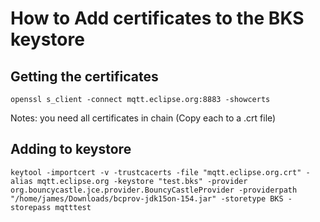 # How to Add certificates to the BKS keystore

## Getting the certificates

```openssl s_client -connect mqtt.eclipse.org:8883 -showcerts```

Notes: you need all certificates in chain (Copy each to a .crt file)

## Adding to keystore

```keytool -importcert -v -trustcacerts -file "mqtt.eclipse.org.crt" -alias mqtt.eclipse.org -keystore "test.bks" -provider org.bouncycastle.jce.provider.BouncyCastleProvider -providerpath "/home/james/Downloads/bcprov-jdk15on-154.jar" -storetype BKS -storepass mqtttest```
